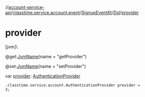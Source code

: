 //[account-service-api](../../../../index.md)/[classtime.service.account.event](../../index.md)/[SignupEventKt](../index.md)/[Dsl](index.md)/[provider](provider.md)

# provider

[jvm]\

@get:[JvmName](https://kotlinlang.org/api/latest/jvm/stdlib/kotlin.jvm/-jvm-name/index.html)(name = &quot;getProvider&quot;)

@set:[JvmName](https://kotlinlang.org/api/latest/jvm/stdlib/kotlin.jvm/-jvm-name/index.html)(name = &quot;setProvider&quot;)

var [provider](provider.md): [AuthenticationProvider](../../../classtime.service.account/-authentication-provider/index.md)

<code>.classtime.service.account.AuthenticationProvider provider = 3;</code>
